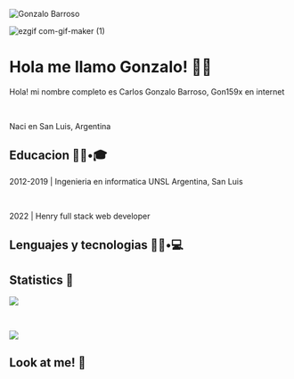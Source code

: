 ![Gonzalo Barroso](https://user-images.githubusercontent.com/49082107/197913291-9927a787-b78b-4bd7-b64a-34171ecd621f.gif)

![ezgif com-gif-maker (1)](https://user-images.githubusercontent.com/49082107/197913632-05fb6bf4-c824-4a35-920b-9bb4b07e021b.gif)



# Hola me llamo Gonzalo! 👋🏻

Hola! mi nombre completo es Carlos Gonzalo Barroso, Gon159x en internet

​


Naci en San Luis, Argentina

## Educacion 👨🏻•🎓

2012-2019 | Ingenieria en informatica UNSL Argentina, San Luis

​

2022 | Henry full stack web developer

## Lenguajes y tecnologias 👨🏻•💻


## Statistics 🧐

![](https://github-readme-stats.vercel.app/api?username=fcoterroba)

​

![](https://github-readme-stats.vercel.app/api/top-langs/?username=fcoterroba&layout=compact)

## Look at me! 👀

<a href="https://www.fcoterroba.com" target="_blank">
